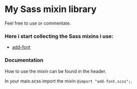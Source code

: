 # My Sass mixin library

Feel free to use or commentate.

### Here i start collecting the Sass mixins i use:

* [add-font](mixins/_add-font.scss)


### Documentation

How to use the mixin can be found in the header.

In your main.scss import the mixin `@import "add-font.scss";`.
